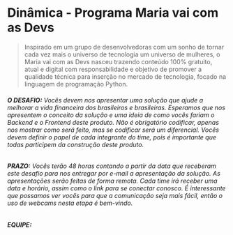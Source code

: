 # Dinâmica - Programa Maria vai com as Devs


> Inspirado em um grupo de desenvolvedoras com um sonho de tornar cada vez mais o universo de tecnologia um universo de mulheres, o Maria vai com as Devs nasceu trazendo conteúdo 100% gratuito, atual e digital com responsabilidade e objetivo de promover a qualidade técnica para inserção no mercado de tecnologia, focado na linguagem de programação Python.

###### **O DESAFIO:** Vocês devem nos apresentar uma solução que ajude a melhorar a vida financeira dos brasileiros e brasileiras. Esperamos que nos apresentem o conceito da solução e uma ideia de como vocês fariam o Backend e o Frontend deste produto. Não é obrigatório codificar, apenas nos mostrar como será feito, mas se codificar será um diferencial. Vocês devem definir o papel de cada integrante do time, pois é importante que todas participem da construção deste produto.

###### **PRAZO:** Vocês terão 48 horas contando a partir da data que receberam este desafio para nos entregar por e-mail a apresentação da solução. As apresentações serão feitas de forma remota. Cada time irá receber uma data e horário, assim como o link para se conectar conosco. É interessante que possamos ver vocês para que a comunicação seja mais fácil, então o uso de webcams nesta etapa é bem-vindo.

###### **EQUIPE:**
